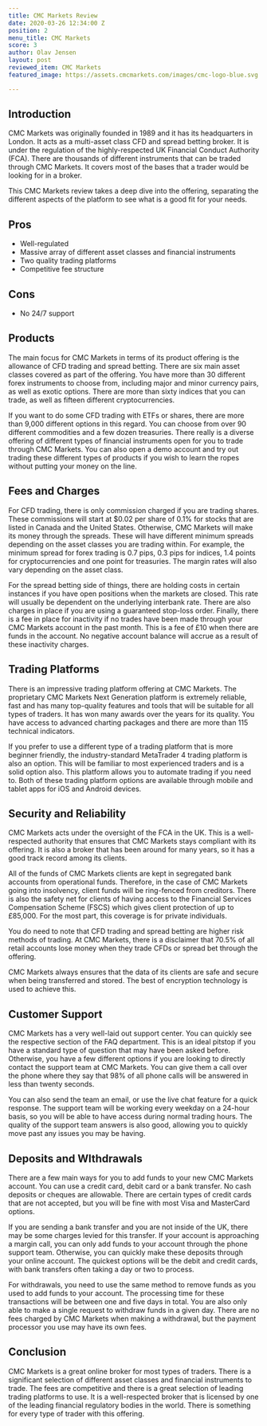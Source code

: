 ```yaml
---
title: CMC Markets Review
date: 2020-03-26 12:34:00 Z
position: 2
menu_title: CMC Markets
score: 3
author: Olav Jensen
layout: post
reviewed_item: CMC Markets
featured_image: https://assets.cmcmarkets.com/images/cmc-logo-blue.svg

---
```


## Introduction

CMC Markets was originally founded in 1989 and it has its headquarters in London. It acts as a multi-asset class CFD and spread betting broker. It is under the regulation of the highly-respected UK Financial Conduct Authority (FCA). There are thousands of different instruments that can be traded through CMC Markets. It covers most of the bases that a trader would be looking for in a broker. 

This CMC Markets review takes a deep dive into the offering, separating the different aspects of the platform to see what is a good fit for your needs. 


## Pros

*   Well-regulated
*   Massive array of different asset classes and financial instruments
*   Two quality trading platforms
*   Competitive fee structure


## Cons

*   No 24/7 support


## Products

The main focus for CMC Markets in terms of its product offering is the allowance of CFD trading and spread betting. There are six main asset classes covered as part of the offering. You have more than 30 different forex instruments to choose from, including major and minor currency pairs, as well as exotic options. There are more than sixty indices that you can trade, as well as fifteen different cryptocurrencies. 

If you want to do some CFD trading with ETFs or shares, there are more than 9,000 different options in this regard. You can choose from over 90 different commodities and a few dozen treasuries. There really is a diverse offering of different types of financial instruments open for you to trade through CMC Markets. You can also open a demo account and try out trading these different types of products if you wish to learn the ropes without putting your money on the line.


## Fees and Charges

For CFD trading, there is only commission charged if you are trading shares. These commissions will start at $0.02 per share of 0.1% for stocks that are listed in Canada and the United States. Otherwise, CMC Markets will make its money through the spreads. These will have different minimum spreads depending on the asset classes you are trading within. For example, the minimum spread for forex trading is 0.7 pips, 0.3 pips for indices, 1.4 points for cryptocurrencies and one point for treasuries. The margin rates will also vary depending on the asset class. 

For the spread betting side of things, there are holding costs in certain instances if you have open positions when the markets are closed. This rate will usually be dependent on the underlying interbank rate. There are also charges in place if you are using a guaranteed stop-loss order. Finally, there is a fee in place for inactivity if no trades have been made through your CMC Markets account in the past month. This is a fee of £10 when there are funds in the account. No negative account balance will accrue as a result of these inactivity charges. 


## Trading Platforms

There is an impressive trading platform offering at CMC Markets. The proprietary CMC Markets Next Generation platform is extremely reliable, fast and has many top-quality features and tools that will be suitable for all types of traders. It has won many awards over the years for its quality. You have access to advanced charting packages and there are more than 115 technical indicators.

If you prefer to use a different type of a trading platform that is more beginner friendly, the industry-standard MetaTrader 4 trading platform is also an option. This will be familiar to most experienced traders and is a solid option also. This platform allows you to automate trading if you need to. Both of these trading platform options are available through mobile and tablet apps for iOS and Android devices. 


## Security and Reliability

CMC Markets acts under the oversight of the FCA in the UK. This is a well-respected authority that ensures that CMC Markets stays compliant with its offering. It is also a broker that has been around for many years, so it has a good track record among its clients. 

All of the funds of CMC Markets clients are kept in segregated bank accounts from operational funds. Therefore, in the case of CMC Markets going into insolvency, client funds will be ring-fenced from creditors. There is also the safety net for clients of having access to the Financial Services Compensation Scheme (FSCS) which gives client protection of up to £85,000. For the most part, this coverage is for private individuals. 

You do need to note that CFD trading and spread betting are higher risk methods of trading. At CMC Markets, there is a disclaimer that 70.5% of all retail accounts lose money when they trade CFDs or spread bet through the offering. 

CMC Markets always ensures that the data of its clients are safe and secure when being transferred and stored. The best of encryption technology is used to achieve this. 


## Customer Support

CMC Markets has a very well-laid out support center. You can quickly see the respective section of the FAQ department. This is an ideal pitstop if you have a standard type of question that may have been asked before. Otherwise, you have a few different options if you are looking to directly contact the support team at CMC Markets. You can give them a call over the phone where they say that 98% of all phone calls will be answered in less than twenty seconds. 

You can also send the team an email, or use the live chat feature for a quick response. The support team will be working every weekday on a 24-hour basis, so you will be able to have access during normal trading hours. The quality of the support team answers is also good, allowing you to quickly move past any issues you may be having. 


## Deposits and WIthdrawals

There are a few main ways for you to add funds to your new CMC Markets account. You can use a credit card, debit card or a bank transfer. No cash deposits or cheques are allowable. There are certain types of credit cards that are not accepted, but you will be fine with most Visa and MasterCard options. 

If you are sending a bank transfer and you are not inside of the UK, there may be some charges levied for this transfer. If your account is approaching a margin call, you can only add funds to your account through the phone support team. Otherwise, you can quickly make these deposits through your online account. The quickest options will be the debit and credit cards, with bank transfers often taking a day or two to process. 

For withdrawals, you need to use the same method to remove funds as you used to add funds to your account. The processing time for these transactions will be between one and five days in total. You are also only able to make a single request to withdraw funds in a given day. There are no fees charged by CMC Markets when making a withdrawal, but the payment processor you use may have its own fees. 


## Conclusion

CMC Markets is a great online broker for most types of traders. There is a significant selection of different asset classes and financial instruments to trade. The fees are competitive and there is a great selection of leading trading platforms to use. It is a well-respected broker that is licensed by one of the leading financial regulatory bodies in the world. There is something for every type of trader with this offering. 
